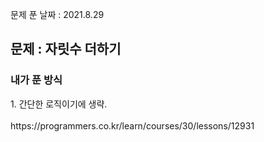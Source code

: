 문제 푼 날짜 : 2021.8.29

<h2>문제 : 자릿수 더하기</h2>

<h3>내가 푼 방식</h3>
<div>1. 간단한 로직이기에 생략.</div>
<br>
https://programmers.co.kr/learn/courses/30/lessons/12931